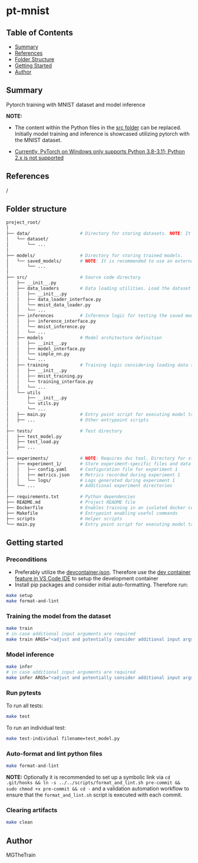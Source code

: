# pt-mnist

## Table of Contents

- [Summary](#summary)
- [References](#references)
- [Folder Structure](#folder-structure)
- [Getting Started](#getting-started)
- [Author](#author)

## Summary

Pytorch training with MNIST dataset and model inference

**NOTE:** 

- The content within the Python files in the [src folder](./src/) can be replaced. Initially model training and inference is showcased utilizing pytorch with the MNIST dataset.

- [Currently, PyTorch on Windows only supports Python 3.8-3.11; Python 2.x is not supported](https://pytorch.org/get-started/locally/)


## References

/ 

## Folder structure

```sh
project_root/
│
├── data/                   # Directory for storing datasets. NOTE: It is recommended to use an external BLOB storage for managing data to maintain a lean GitHub repository. Hence the dvc tool proves to be useful.
│   └── dataset/
│       └── ...
│
├── models/                 # Directory for storing trained models. 
│   └── saved_models/       # NOTE: It is recommended to use an external BLOB storage for managing models to maintain a lean GitHub repository. Hence the dvc tool proves to be useful.
│       └── ...
│
├── src/                    # Source code directory
│   ├── __init__.py
│   ├── data_loaders        # Data loading utilities. Load the dataset from the specified directory (data/ in this case) or from external sources like databases or APIs
│   │   ├── __init__.py
│   │   ├── data_loader_interface.py
│   │   └── mnist_data_loader.py
│   │   └── ...
│   ├── inferences          # Inference logic for testing the saved model
│   │   ├── inference_interface.py
│   │   └── mnist_inference.py
│   │   └── ...
│   ├── models              # Model architecture definition
│   │   ├── __init__.py
│   │   ├── model_interface.py
│   │   └── simple_nn.py
│   │   └── ...
│   ├── training            # Training logic considering loading data sets and saving the trained model
│   │   ├── __init__.py
│   │   ├── mnist_training.py
│   │   └── training_interface.py
│   │   └── ...
│   └── utils
│       ├── __init__.py
│       └── utils.py
│       └── ...
│   ├── main.py             # Entry point script for executing model training or inference
│   ├── ...                 # Other entrypoint scripts
│
├── tests/                  # Test directory
│   ├── test_model.py       
│   ├── test_load.py      
│   ├── ...      
|
├── experiments/            # NOTE: Requires dvc tool. Directory for storing experiment configurations, results, and logs
│   ├── experiment_1/       # Store experiment-specific files and data here
│   │   ├── config.yaml     # Configuration file for experiment 1
│   │   ├── metrics.json    # Metrics recorded during experiment 1
│   │   └── logs/           # Logs generated during experiment 1
│   └── ...                 # Additional experiment directories
│
├── requirements.txt        # Python dependencies
├── README.md               # Project README file
├── Dockerfile              # Enables training in an isolated docker container
├── Makefile                # Entrypoint enabling useful commands
├── scripts                 # Helper scripts
└── main.py                 # Entry point script for executing model training or inference
```

## Getting started

### Preconditions

- Preferably utilize the [devcontainer.json](./.devcontainer/devcontainer.json). Therefore use the [dev container feature in VS Code IDE](https://code.visualstudio.com/docs/devcontainers/containers) to setup the development container
- Install pip packages and consider initial auto-formatting. Therefore run:

```sh
make setup
make format-and-lint
```

### Training the model from the dataset

```sh
make train
# in case additional input arguments are required
make train ARGS="<adjust and potentially consider additional input args, e.g. --epochs 10 --batch_size 32>"
```

### Model inference

```sh
make infer
# in case additional input arguments are required
make infer ARGS="<adjust and potentially consider additional input args, e.g.  --checkpoint model.ckpt --batch_size 64>"
```

### Run pytests

To run all tests:

```sh
make test
```

To run an individual test:

```sh
make test-individual filename=test_model.py
```

### Auto-format and lint python files

```sh
make format-and-lint
```

**NOTE:** Optionally it is recommended to set up a symbolic link via `cd .git/hooks && ln -s ../../scripts/format_and_lint.sh pre-commit && sudo chmod +x pre-commit && cd -` and a validation automation workflow to ensure that the `format_and_lint.sh` script is executed with each commit.

### Clearing artifacts

```sh
make clean
```

## Author

MGTheTrain